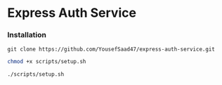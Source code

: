 # Express Auth Service

### Installation

```
git clone https://github.com/YousefSaad47/express-auth-service.git
```

```sh
chmod +x scripts/setup.sh
```

```sh
./scripts/setup.sh
```
